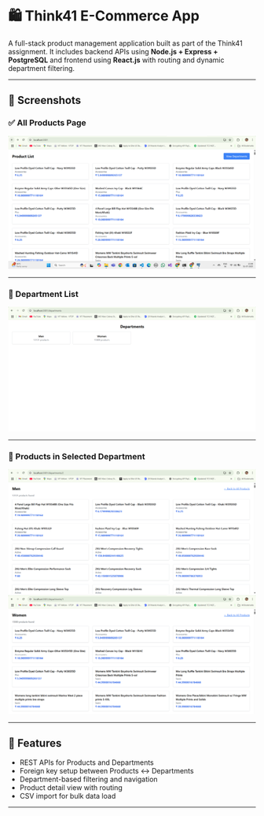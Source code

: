 # 🛍️ Think41 E-Commerce App

A full-stack product management application built as part of the Think41 assignment. It includes backend APIs using **Node.js + Express + PostgreSQL** and frontend using **React.js** with routing and dynamic department filtering.

---

## 📸 Screenshots

### ✅ All Products Page
![All Products](1.png)

---

### 📂 Department List
![Departments List](2.png)

---

### 🛒 Products in Selected Department
![Department Products](3.png)
![Department Products](4.png)

---

## 🚀 Features

- REST APIs for Products and Departments
- Foreign key setup between Products ↔ Departments
- Department-based filtering and navigation
- Product detail view with routing
- CSV import for bulk data load

---

